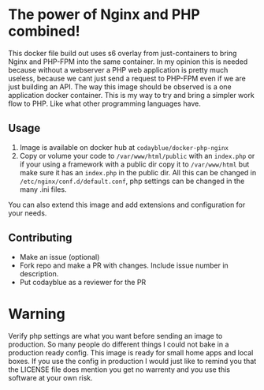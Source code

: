 # The power of Nginx and PHP combined!

This docker file build out uses s6 overlay from just-containers to bring Nginx and PHP-FPM into the same container. In my opinion this is needed because without a webserver a PHP web application is pretty much useless, because we cant just send a request to PHP-FPM even if we are just building an API. The way this image should be observed is a one application docker container. This is my way to try and bring a simpler work flow to PHP. Like what other programming languages have. 

## Usage

1. Image is available on docker hub at `codayblue/docker-php-nginx`
2. Copy or volume your code to `/var/www/html/public` with an `index.php` or if your using a framework with a public dir copy it to `/var/www/html` but make sure it has an `index.php` in the public dir. All this can be changed in `/etc/nginx/conf.d/default.conf`, php settings can be changed in the many .ini files.

You can also extend this image and add extensions and configuration for your needs.

## Contributing

- Make an issue (optional)
- Fork repo and make a PR with changes. Include issue number in description. 
- Put codayblue as a reviewer for the PR

# Warning

Verify php settings are what you want before sending an image to production. So many people do different things I could not bake in a production ready config. This image is ready for small home apps and local boxes. If you use the config in production I would just like to remind you that the LICENSE file does mention you get no warrenty and you use this software at your own risk.  